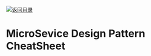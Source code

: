 [![返回目录](https://parg.co/UCb)](https://github.com/wxyyxc1992/Awesome-CheatSheet)

# MicroSevice Design Pattern CheatSheet
